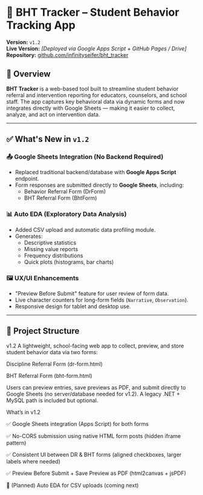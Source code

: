 # 🧠 BHT Tracker – Student Behavior Tracking App

**Version:** `v1.2`  
**Live Version:** _[Deployed via Google Apps Script + GitHub Pages / Drive]_  
**Repository:** [github.com/infinityseifer/bht_tracker](https://github.com/infinityseifer/bht_tracker)

## 📌 Overview

**BHT Tracker** is a web-based tool built to streamline student behavior referral and intervention reporting for educators, counselors, and school staff. The app captures key behavioral data via dynamic forms and now integrates directly with Google Sheets — making it easier to collect, analyze, and act on intervention data.

---

## ✅ What's New in `v1.2`

### 📤 Google Sheets Integration (No Backend Required)
- Replaced traditional backend/database with **Google Apps Script** endpoint.
- Form responses are submitted directly to **Google Sheets**, including:
  - Behavior Referral Form (DrForm)
  - BHT Referral Form (BhtForm)

### 📊 Auto EDA (Exploratory Data Analysis)
- Added CSV upload and automatic data profiling module.
- Generates:
  - Descriptive statistics
  - Missing value reports
  - Frequency distributions
  - Quick plots (histograms, bar charts)

### 🖼️ UX/UI Enhancements
- "Preview Before Submit" feature for user review of form data.
- Live character counters for long-form fields (`Narrative`, `Observation`).
- Responsive design for tablet and desktop use.

---

## 📂 Project Structure
v1.2
A lightweight, school-facing web app to collect, preview, and store student behavior data via two forms:

Discipline Referral Form (dr-form.html)

BHT Referral Form (bht-form.html)

Users can preview entries, save previews as PDF, and submit directly to Google Sheets (no server/database needed for v1.2). A legacy .NET + MySQL path is included but optional.

What’s in v1.2

✅ Google Sheets integration (Apps Script) for both forms

✅ No-CORS submission using native HTML form posts (hidden iframe pattern)

✅ Consistent UI between DR & BHT forms (aligned checkboxes, larger labels where needed)

✅ Preview Before Submit + Save Preview as PDF (html2canvas + jsPDF)

🧪 (Planned) Auto EDA for CSV uploads (coming next)